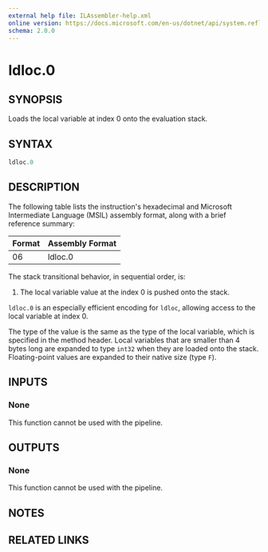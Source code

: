 ```yaml
---
external help file: ILAssembler-help.xml
online version: https://docs.microsoft.com/en-us/dotnet/api/system.reflection.emit.opcodes.ldloc_0
schema: 2.0.0
---
```


# ldloc.0

## SYNOPSIS

Loads the local variable at index 0 onto the evaluation stack.

## SYNTAX

```powershell
ldloc.0
```

## DESCRIPTION

The following table lists the instruction's hexadecimal and Microsoft Intermediate Language (MSIL) assembly format, along with a brief reference summary:

| Format | Assembly Format |
| ------ | --------------- |
| 06     | ldloc.0         |

 The stack transitional behavior, in sequential order, is:

1.  The local variable value at the index 0 is pushed onto the stack.

 `ldloc.0` is an especially efficient encoding for `ldloc`, allowing access to the local variable at index 0.

 The type of the value is the same as the type of the local variable, which is specified in the method header. Local variables that are smaller than 4 bytes long are expanded to type `int32` when they are loaded onto the stack. Floating-point values are expanded to their native size (type `F`).

## INPUTS

### None

This function cannot be used with the pipeline.

## OUTPUTS

### None

This function cannot be used with the pipeline.

## NOTES

## RELATED LINKS
